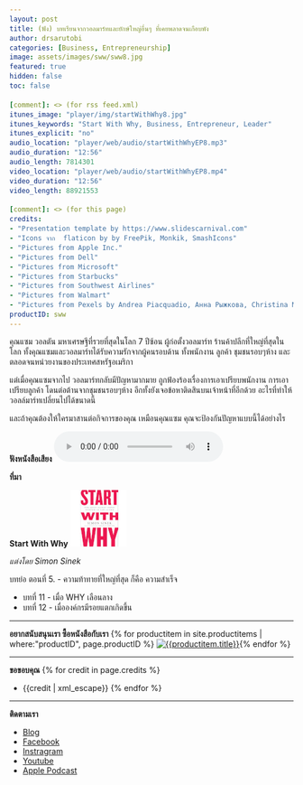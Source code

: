 ```yaml
---
layout: post
title: (ฟัง) บทเรียนจากวอลมาร์ทและยักษ์ใหญ่อื่นๆ ที่เคยพลาดจนเกือบพัง
author: drsarutobi
categories: [Business, Entrepreneurship]
image: assets/images/sww/sww8.jpg
featured: true
hidden: false
toc: false

[comment]: <> (for rss feed.xml)
itunes_image: "player/img/startWithWhy8.jpg"
itunes_keywords: "Start With Why, Business, Entrepreneur, Leader"
itunes_explicit: "no"
audio_location: "player/web/audio/startWithWhyEP8.mp3"
audio_duration: "12:56"
audio_length: 7814301
video_location: "player/web/audio/startWithWhyEP8.mp4"
video_duration: "12:56"
video_length: 88921553

[comment]: <> (for this page)
credits:
- "Presentation template by https://www.slidescarnival.com"
- "Icons จาก  flaticon by by FreePik, Monkik, SmashIcons"
- "Pictures from Apple Inc."
- "Pictures from Dell"
- "Pictures from Microsoft"
- "Pictures from Starbucks"
- "Pictures from Southwest Airlines"
- "Pictures from Walmart"
- "Pictures from Pexels by Andrea Piacquadio, Анна Рыжкова, Christina Morillo, fauxels, ICSA, Ketut Subiyanto, Luca Nardone, Mihai Vlasceanu, Pixabay, Ketut Subiyanto, Sora Shimazaki, ThisIsEngineering"
productID: sww
---
```

คุณแซม วอลตัน มหาเศรษฐีที่รวยที่สุดในโลก 7 ปีซ้อน ผู้ก่อตั้งวอลมาร์ท ร้านค้าปลีกที่ใหญ่ที่สุดในโลก 
ทั้งคุณแซมและวอลมาร์ทได้รับความรักจากผู้คนรอบด้าน 
ทั้งพนักงาน ลูกค้า ชุมชนรอบๆห้าง และตลอดจนหน่วยงานของประเทศสหรัฐอเมริกา  

แต่เมื่อคุณแซมจากไป วอลมาร์ทกลับมีปัญหามากมาย
ถูกฟ้องร้องเรื่องการเอาเปรียบพนักงาน การเอาเปรียบลูกค้า 
โดนต่อต้านจากชุมชนรอบๆห้าง อีกทั้งยังเจอข้อหาติดสินบนเจ้าหน้าที่อีกด้วย 
อะไรที่ทำให้วอลล์มาร์ทเปลี่ยนไปได้ขนาดนี้

และถ้าคุณต้องให้ใครมาสานต่อกิจการของคุณ เหมือนคุณแซม 
คุณจะป้องกันปัญหาแบบนี้ได้อย่างไร 

**ฟังหนังสือเสียง**
<audio controls>
  <source src="/{{page.audio_location}}" type="audio/mpeg">
Your browser does not support the audio element.
</audio>


**ที่มา**

**Start With Why** ![Start With Why](/assets/images/sww/book_eng.jpg)

*แต่งโดย Simon Sinek*

บทย่อ ตอนที่ 5. - ความท้าทายที่ใหญ่ที่สุด ก็คือ ความสำเร็จ
- บทที่ 11 - เมื่อ WHY เลือนลาง
- บทที่ 12 - เมื่อองค์กรมีรอยแตกเกิดขึ้น

---
**อยากสนับสนุนเรา ซื้อหนังสือกับเรา**
{% for productitem in site.productitems | where:"productID", page.productID %}
[![{{productitem.title}}](/{{productitem.image_path}})]({{productitem.link}}){% endfor %}

---
**ขอขอบคุณ**
{% for credit in page.credits %}
- {{credit | xml_escape}}
{% endfor %}

---
**ติดตามเรา**
- [Blog]({{site.url}})
- [Facebook](https://www.facebook.com/{{site.facebook}})
- [Instragram](https://www.instagram.com/{{site.instragram}})
- [Youtube](https://www.youtube.com/channel/{{site.youtube}})
- [Apple Podcast](https://podcasts.apple.com/th/podcast/{{site.apple_podcast}})